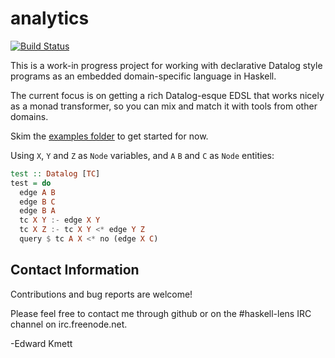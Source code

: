 # analytics

[![Build Status](https://secure.travis-ci.org/analytics/analytics.png?branch=master)](http://travis-ci.org/analytics/analytics)

This is a work-in progress project for working with declarative Datalog style programs as an embedded domain-specific language in Haskell.

The current focus is on getting a rich Datalog-esque EDSL that works nicely as a monad transformer, so you can mix and match it with
tools from other domains.

Skim the [examples folder](https://github.com/analytics/analytics/tree/master/examples) to get started for now.

Using `X`, `Y` and `Z` as `Node` variables, and `A` `B` and `C` as `Node` entities:

```haskell
test :: Datalog [TC]
test = do
  edge A B
  edge B C
  edge B A
  tc X Y :- edge X Y
  tc X Z :- tc X Y <* edge Y Z
  query $ tc A X <* no (edge X C)
```

Contact Information
-------------------

Contributions and bug reports are welcome!

Please feel free to contact me through github or on the #haskell-lens IRC channel on irc.freenode.net.

-Edward Kmett
